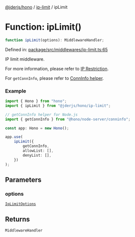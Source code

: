 [@jderjs/hono](../../README.md) / [ip-limit](../README.md) / ipLimit

# Function: ipLimit()

```ts
function ipLimit(options): MiddlewareHandler;
```

Defined in: [package/src/middlewares/ip-limit.ts:65](https://github.com/jder-std/hono/blob/74d7763c44e1d14d82209dadd03223da473b2ce4/package/src/middlewares/ip-limit.ts#L65)

IP limit middleware.

For more information, please refer to
[IP Restriction](https://hono.dev/docs/middleware/builtin/ip-restriction).

For `getConnInfo`, please refer to
[ConnInfo helper](https://hono.dev/docs/helpers/conninfo).

### Example

```ts
import { Hono } from "hono";
import { ipLimit } from "@jderjs/hono/ip-limit";

// getConnInfo helper for Node.js
import { getConnInfo } from "@hono/node-server/conninfo";

const app: Hono = new Hono();

app.use(
    ipLimit({
        getConnInfo,
        allowList: [],
        denyList: [],
    })
);
```

## Parameters

### options

[`IpLimitOptions`](../type-aliases/IpLimitOptions.md)

## Returns

`MiddlewareHandler`
